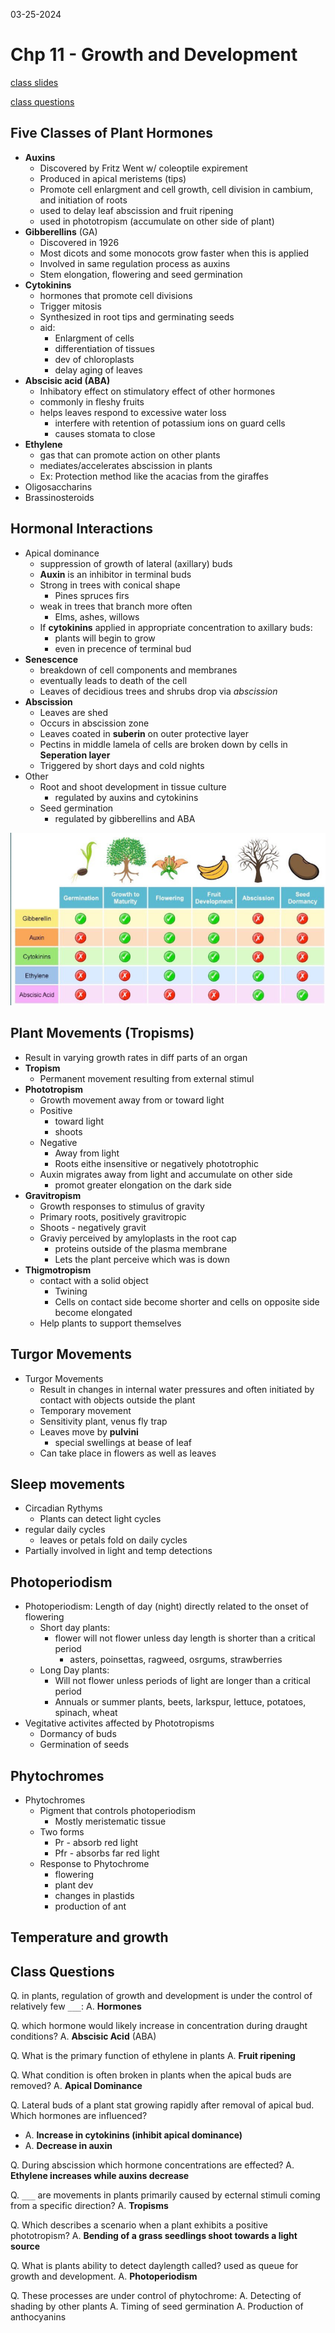 03-25-2024

# Chp 11 - Growth and Development

[class slides](https://d2l.msu.edu/d2l/le/content/1856668/viewContent/15678480/View?ou=1856668)

[class questions](#class-questions)

## Five Classes of Plant Hormones

- **Auxins**
    - Discovered by Fritz Went w/ coleoptile expirement
    - Produced in apical meristems (tips)
    - Promote cell enlargment and cell growth, cell division in cambium, and initiation of roots
    - used to delay leaf abscission and fruit ripening
    - used in phototropism (accumulate on other side of plant)
- **Gibberellins** (GA)
    - Discovered in 1926
    - Most dicots and some monocots grow faster when this is applied
    - Involved in same regulation process as auxins
    - Stem elongation, flowering and seed germination
- **Cytokinins**
    - hormones that promote cell divisions
    - Trigger mitosis
    - Synthesized in root tips and germinating seeds
    - aid:
        - Enlargment of cells
        - differentiation of tissues
        - dev of chloroplasts
        - delay aging of leaves
- **Abscisic acid (ABA)**
    - Inhibatory effect on stimulatory effect of other hormones
    - commonly in fleshy fruits
    - helps leaves respond to excessive water loss
        - interfere with retention of potassium ions on guard cells
        - causes stomata to close
- **Ethylene**
    - gas that can promote action on other plants
    - mediates/accelerates abscission in plants
    - Ex: Protection method like the acacias from the giraffes
- Oligosaccharins
- Brassinosteroids

## Hormonal Interactions

- Apical dominance
    - suppression of growth of lateral (axillary) buds
    - **Auxin** is an inhibitor in terminal buds
    - Strong in trees with conical shape
        - Pines spruces firs
    - weak in trees that branch more often
        - Elms, ashes, willows
    - If **cytokinins** applied in appropriate concentration to axillary buds:
        - plants will begin to grow
        - even in precence of terminal bud
- **Senescence**
    - breakdown of cell components and membranes
    - eventually leads to death of the cell
    - Leaves of decidious trees and shrubs drop via *abscission*
- **Abscission**
    - Leaves are shed
    - Occurs in abscission zone
    - Leaves coated in **suberin** on outer protective layer
    - Pectins in middle lamela of cells are broken down by cells in **Seperation layer**
    - Triggered by short days and cold nights 
- Other
    - Root and shoot development in tissue culture
        - regulated by auxins and cytokinins
    - Seed germination
        - regulated by gibberellins and ABA

![alt text](<Screenshot 2024-03-25 105942.png>)

## Plant Movements (Tropisms)

- Result in varying growth rates in diff parts of an organ
- **Tropism**
    - Permanent movement resulting from external stimul
- **Phototropism**
    - Growth movement away from or toward light
    - Positive
        - toward light
        - shoots
    - Negative 
        - Away from light 
        - Roots eithe insensitive or negatively phototrophic
    - Auxin migrates away from light and accumulate on other side
        - promot greater elongation on the dark side
- **Gravitropism**
    - Growth responses to stimulus of gravity
    - Primary roots, positively gravitropic
    - Shoots - negatively gravit
    - Graviy perceived by amyloplasts in the root cap
        - proteins outside of the plasma membrane
        - Lets the plant perceive which was is down
- **Thigmotropism**
    - contact with a solid object
        - Twining
        - Cells on contact side become shorter and cells on opposite side become elongated
    - Help plants to support themselves

## Turgor Movements

- Turgor Movements
    - Result in changes in internal water pressures and often initiated by contact with objects outside the plant
    - Temporary movement
    - Sensitivity plant, venus fly trap
    - Leaves move by **pulvini**
        - special swellings at bease of leaf
    - Can take place in flowers as well as leaves

## Sleep movements

- Circadian Rythyms
    - Plants can detect light cycles
- regular daily cycles
    - leaves or petals fold on daily cycles
- Partially involved in light and temp detections

## Photoperiodism

- Photoperiodism: Length of day (night) directly related to the onset of flowering
    - Short day plants: 
        - flower will not flower unless day length is shorter than a critical period
            - asters, poinsettas, ragweed, osrgums, strawberries
    - Long Day plants:
        - Will not flower unless periods of light are longer than a critical period
        - Annuals or summer plants, beets, larkspur, lettuce, potatoes, spinach, wheat
- Vegitative activites affected by Phototropisms
    - Dormancy of buds
    - Germination of seeds

## Phytochromes

- Phytochromes
    - Pigment that controls photoperiodism
        - Mostly meristematic tissue
    - Two forms
        - Pr - absorb red light
        - Pfr - absorbs far red light
    - Response to Phytochrome
        - flowering
        - plant dev
        - changes in plastids
        - production of ant

## Temperature and growth

## Class Questions

Q. in plants, regulation of growth and development is under the control of relatively few `___`:
A. **Hormones**

Q. which hormone would likely increase in concentration during draught conditions?
A. **Abscisic Acid** (ABA)

Q. What is the primary function of ethylene in plants
A. **Fruit ripening** 

Q. What condition is often broken in plants when the apical buds are removed?
A. **Apical Dominance**

Q. Lateral buds of a plant stat growing rapidly after removal of apical bud. Which hormones are influenced?
- A. **Increase in cytokinins (inhibit apical dominance)**
- A. **Decrease in auxin**

Q. During abscission which hormone concentrations are effected?
A. **Ethylene increases while auxins decrease**

Q. `___` are movements in plants primarily caused by ecternal stimuli coming from a specific direction?
A. **Tropisms**

Q. Which describes a scenario when a plant exhibits a positive phototropism?
A. **Bending of a grass seedlings shoot towards a light source**

Q. What is plants ability to detect daylength called? used as queue for growth and development.
A. **Photoperiodism**

Q. These processes are under control of phytochrome:
A. Detecting of shading by other plants
A. Timing of seed germination
A. Production of anthocyanins